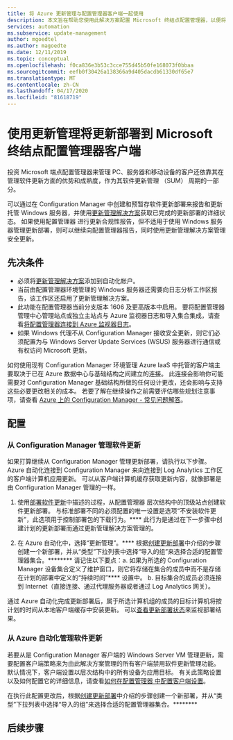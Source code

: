 ```yaml
---
title: 将 Azure 更新管理与配置管理器客户端一起使用
description: 本文旨在帮助您使用此解决方案配置 Microsoft 终结点配置管理器，以便将软件更新部署到 ConfigMgr 客户端。
services: automation
ms.subservice: update-management
author: mgoedtel
ms.author: magoedte
ms.date: 12/11/2019
ms.topic: conceptual
ms.openlocfilehash: f0ca836e3b53c3cce755d45b50fe168073f0bbaa
ms.sourcegitcommit: eefb0f30426a138366a9d405dacdb61330df65e7
ms.translationtype: MT
ms.contentlocale: zh-CN
ms.lasthandoff: 04/17/2020
ms.locfileid: "81618719"
---
```

# <a name="deploy-updates-to-microsoft-endpoint-configuration-manager-clients-with-update-management"></a>使用更新管理将更新部署到 Microsoft 终结点配置管理器客户端

投资 Microsoft 端点配置管理器来管理 PC、服务器和移动设备的客户还依靠其在管理软件更新方面的优势和成熟度，作为其软件更新管理 （SUM） 周期的一部分。

可以通过在 Configuration Manager 中创建和预暂存软件更新部署来报告和更新托管 Windows 服务器，并使用[更新管理解决方案](automation-update-management.md)获取已完成的更新部署的详细状态。 如果使用配置管理器 进行更新合规性报告，但不适用于使用 Windows 服务器管理更新部署，则可以继续向配置管理器报告，同时使用更新管理解决方案管理安全更新。

## <a name="prerequisites"></a>先决条件

* 必须将[更新管理解决方案](automation-update-management.md)添加到自动化帐户。
* 当前由配置管理器环境管理的 Windows 服务器还需要向日志分析工作区报告，该工作区还启用了更新管理解决方案。
* 此功能在配置管理器当前分支版本 1606 及更高版本中启用。 要将配置管理器管理中心管理站点或独立主站点与 Azure 监视器日志和导入集合集成，请查看[将配置管理器连接到 Azure 监视器日志](../azure-monitor/platform/collect-sccm.md)。  
* 如果 Windows 代理不从 Configuration Manager 接收安全更新，则它们必须配置为与 Windows Server Update Services (WSUS) 服务器进行通信或有权访问 Microsoft 更新。   

如何使用现有 Configuration Manager 环境管理 Azure IaaS 中托管的客户端主要取决于已在 Azure 数据中心与基础结构之间建立的连接。 此连接会影响你可能需要对 Configuration Manager 基础结构所做的任何设计更改，还会影响与支持这些必要更改相关的成本。 若要了解在继续操作之前需要评估哪些规划注意事项，请查看 [Azure 上的 Configuration Manager - 常见问题解答](https://docs.microsoft.com/configmgr/core/understand/configuration-manager-on-azure#networking)。

## <a name="configuration"></a>配置

### <a name="manage-software-updates-from-configuration-manager"></a>从 Configuration Manager 管理软件更新 

如果打算继续从 Configuration Manager 管理更新部署，请执行以下步骤。 Azure 自动化连接到 Configuration Manager 来向连接到 Log Analytics 工作区的客户端计算机应用更新。 可以从客户端计算机缓存获取更新内容，就像部署是由 Configuration Manager 管理的一样。

1. 使用[部署软件更新](https://docs.microsoft.com/configmgr/sum/deploy-use/deploy-software-updates)中描述的过程，从配置管理器 层次结构中的顶级站点创建软件更新部署。 与标准部署不同的必须配置的唯一设置是选项“不安装软件更新”，此选项用于控制部署包的下载行为。**** 此行为是通过在下一步骤中创建计划的更新部署而通过更新管理解决方案管理的。

1. 在 Azure 自动化中，选择“更新管理”。**** 根据[创建更新部署](automation-tutorial-update-management.md#schedule-an-update-deployment)中介绍的步骤创建一个新部署，并从“类型”下拉列表中选择“导入的组”来选择合适的配置管理器集合。******** 请记住以下要点：a. 如果为所选的 Configuration Manager 设备集合定义了维护窗口，则它将存储在集合的成员中而不是存储在计划的部署中定义的“持续时间”**** 设置中。
    b. 目标集合的成员必须连接到 Internet（直接连接、通过代理服务器或者通过 Log Analytics 网关）。

通过 Azure 自动化完成更新部署后，属于所选计算机组的成员的目标计算机将按计划的时间从本地客户端缓存中安装更新。 可以[查看更新部署状态](automation-tutorial-update-management.md#view-results-of-an-update-deployment)来监视部署结果。

### <a name="manage-software-updates-from-azure-automation"></a>从 Azure 自动化管理软件更新

若要从是 Configuration Manager 客户端的 Windows Server VM 管理更新，需要配置客户端策略来为由此解决方案管理的所有客户端禁用软件更新管理功能。 默认情况下，客户端设置以层次结构中的所有设备为应用目标。 有关此策略设置以及如何配置它的详细信息，请查看[如何在配置管理器 中配置客户端设置](https://docs.microsoft.com/configmgr/core/clients/deploy/configure-client-settings)。

在执行此配置更改后，根据[创建更新部署](automation-tutorial-update-management.md#schedule-an-update-deployment)中介绍的步骤创建一个新部署，并从“类型”下拉列表中选择“导入的组”来选择合适的配置管理器集合。********

## <a name="next-steps"></a>后续步骤

